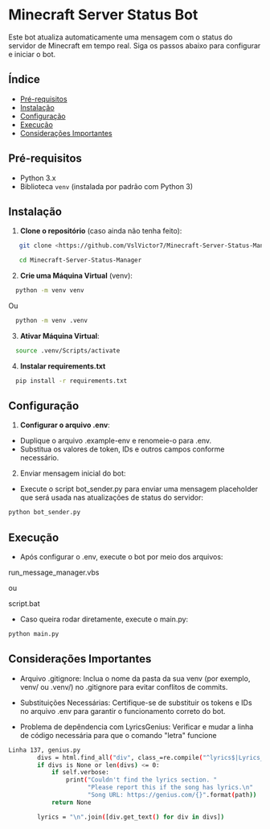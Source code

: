 # Minecraft Server Status Bot

Este bot atualiza automaticamente uma mensagem com o status do servidor de Minecraft em tempo real. Siga os passos abaixo para configurar e iniciar o bot.

## Índice

- [Pré-requisitos](#pré-requisitos)
- [Instalação](#instalação)
- [Configuração](#configuração)
- [Execução](#execução)
- [Considerações Importantes](#considerações-importantes)

## Pré-requisitos

- Python 3.x
- Biblioteca `venv` (instalada por padrão com Python 3)

## Instalação

1. **Clone o repositório** (caso ainda não tenha feito):
```bash
   git clone <https://github.com/VslVictor7/Minecraft-Server-Status-Manager.git>

   cd Minecraft-Server-Status-Manager
```

2. **Crie uma Máquina Virtual** (venv):

```bash
  python -m venv venv
```
Ou
```bash
  python -m venv .venv
```

3. **Ativar Máquina Virtual**:
```bash
  source .venv/Scripts/activate
```

4. **Instalar requirements.txt**
```bash
  pip install -r requirements.txt
```

## Configuração

1. **Configurar o arquivo .env**:

- Duplique o arquivo .example-env e renomeie-o para .env.
- Substitua os valores de token, IDs e outros campos conforme necessário.

2. Enviar mensagem inicial do bot:

- Execute o script bot_sender.py para enviar uma mensagem placeholder que será usada nas atualizações de status do servidor:
```bash
python bot_sender.py
```

## Execução

- Após configurar o .env, execute o bot por meio dos arquivos:

run_message_manager.vbs

ou

script.bat

- Caso queira rodar diretamente, execute o main.py:
```bash
python main.py
```


## Considerações Importantes

- Arquivo .gitignore: Inclua o nome da pasta da sua venv (por exemplo, venv/ ou .venv/) no .gitignore para evitar conflitos de commits.

- Substituições Necessárias: Certifique-se de substituir os tokens e IDs no arquivo .env para garantir o funcionamento correto do bot.

- Problema de depêndencia com LyricsGenius: Verificar e mudar a linha de código necessária para que o comando "letra" funcione

```bash
Linha 137, genius.py
        divs = html.find_all("div", class_=re.compile("^lyrics$|Lyrics__Container"))
        if divs is None or len(divs) <= 0:
            if self.verbose:
                print("Couldn't find the lyrics section. "
                      "Please report this if the song has lyrics.\n"
                      "Song URL: https://genius.com/{}".format(path))
            return None

        lyrics = "\n".join([div.get_text() for div in divs])
```